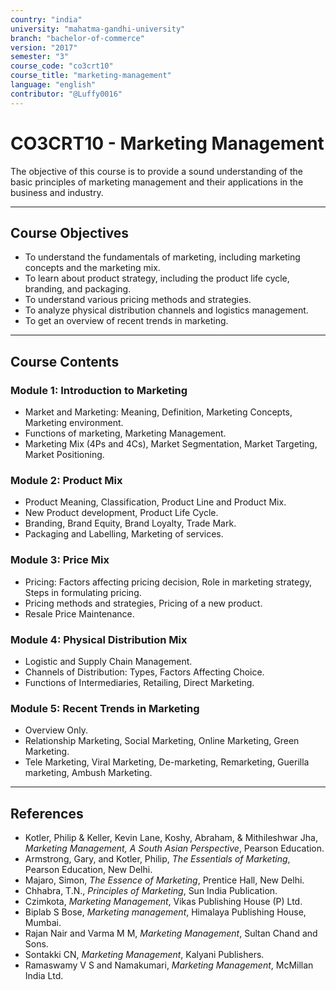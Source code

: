 ```yaml
---
country: "india"
university: "mahatma-gandhi-university"
branch: "bachelor-of-commerce"
version: "2017"
semester: "3"
course_code: "co3crt10"
course_title: "marketing-management"
language: "english"
contributor: "@Luffy0016"
---
```

# CO3CRT10 - Marketing Management

The objective of this course is to provide a sound understanding of the basic principles of marketing management and their applications in the business and industry.

---
## Course Objectives

* To understand the fundamentals of marketing, including marketing concepts and the marketing mix.
* To learn about product strategy, including the product life cycle, branding, and packaging.
* To understand various pricing methods and strategies.
* To analyze physical distribution channels and logistics management.
* To get an overview of recent trends in marketing.

---
## Course Contents

### Module 1: Introduction to Marketing  
* Market and Marketing: Meaning, Definition, Marketing Concepts, Marketing environment.
* Functions of marketing, Marketing Management.
* Marketing Mix (4Ps and 4Cs), Market Segmentation, Market Targeting, Market Positioning.

### Module 2: Product Mix  
* Product Meaning, Classification, Product Line and Product Mix.
* New Product development, Product Life Cycle.
* Branding, Brand Equity, Brand Loyalty, Trade Mark.
* Packaging and Labelling, Marketing of services.

### Module 3: Price Mix  
* Pricing: Factors affecting pricing decision, Role in marketing strategy, Steps in formulating pricing.
* Pricing methods and strategies, Pricing of a new product.
* Resale Price Maintenance.

### Module 4: Physical Distribution Mix  
* Logistic and Supply Chain Management.
* Channels of Distribution: Types, Factors Affecting Choice.
* Functions of Intermediaries, Retailing, Direct Marketing.

### Module 5: Recent Trends in Marketing  
* Overview Only.
* Relationship Marketing, Social Marketing, Online Marketing, Green Marketing.
* Tele Marketing, Viral Marketing, De-marketing, Remarketing, Guerilla marketing, Ambush Marketing.

---
## References
* Kotler, Philip & Keller, Kevin Lane, Koshy, Abraham, & Mithileshwar Jha, *Marketing Management, A South Asian Perspective*, Pearson Education.
* Armstrong, Gary, and Kotler, Philip, *The Essentials of Marketing*, Pearson Education, New Delhi.
* Majaro, Simon, *The Essence of Marketing*, Prentice Hall, New Delhi.
* Chhabra, T.N., *Principles of Marketing*, Sun India Publication.
* Czimkota, *Marketing Management*, Vikas Publishing House (P) Ltd.
* Biplab S Bose, *Marketing management*, Himalaya Publishing House, Mumbai.
* Rajan Nair and Varma M M, *Marketing Management*, Sultan Chand and Sons.
* Sontakki CN, *Marketing Management*, Kalyani Publishers.
* Ramaswamy V S and Namakumari, *Marketing Management*, McMillan India Ltd.
